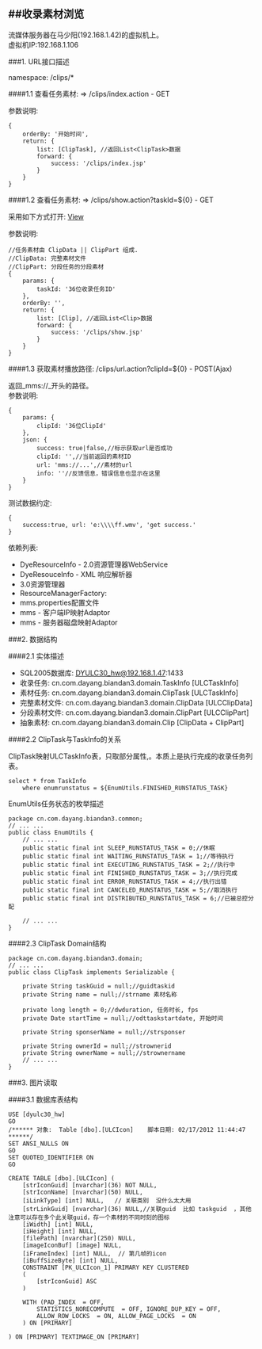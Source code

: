 ##收录素材浏览
---

<div class="notice">
流媒体服务器在马少阳(192.168.1.42)的虚拟机上。 <br/>
虚拟机IP:192.168.1.106 
</div>	

###1. URL接口描述	

namespace: /clips/*	

####1.1 查看任务素材:  => /clips/index.action  - GET

参数说明:	

	{
		orderBy: '开始时间',
		return: {
			list: [ClipTask], //返回List<ClipTask>数据
			forward: {
				success: '/clips/index.jsp'
			}
		}
	}	
	
####1.2 查看任务素材:  => /clips/show.action?taskId=${0} - GET

采用如下方式打开:
	<!-- 使用使用一个浏览器标签页打开 -->
	<a href="..." target="clipview">View</a>	

参数说明:	

	//任务素材由 ClipData || ClipPart 组成.  	
	//ClipData: 完整素材文件  
	//ClipPart: 分段任务的分段素材  
	{
		params: {
			taskId: '36位收录任务ID'
		},
		orderBy: '',
		return: {
			list: [Clip], //返回List<Clip>数据
			forward: {
				success: '/clips/show.jsp'
			}
		}
	}	

####1.3 获取素材播放路径: /clips/url.action?clipId=${0} - POST(Ajax)

返回_mms://_开头的路径。  
参数说明:	
	
	{
		params: {
			clipId: '36位ClipId'
		},
		json: {
			success: true|false,//标示获取url是否成功  
			clipId: '',//当前返回的素材ID
			url: 'mms://...',//素材的url
			info: ''//反馈信息，错误信息也显示在这里
		}
	}	

测试数据约定:	

	{
		success:true, url: 'e:\\\\ff.wmv', 'get success.'
	}
	
依赖列表:	

* DyeResourceInfo - 2.0资源管理器WebService
* DyeResouceInfo - XML 响应解析器
* 3.0资源管理器
* ResourceManagerFactory: 
* mms.properties配置文件
* mms - 客户端IP映射Adaptor
* mms - 服务器磁盘映射Adaptor


###2. 数据结构

####2.1 实体描述

* SQL2005数据库: DYULC30_hw@192.168.1.47:1433
* 收录任务: cn.com.dayang.biandan3.domain.TaskInfo [ULCTaskInfo]
* 素材任务: cn.com.dayang.biandan3.domain.ClipTask [ULCTaskInfo]
* 完整素材文件: cn.com.dayang.biandan3.domain.ClipData [ULCClipData]
* 分段素材文件: cn.com.dayang.biandan3.domain.ClipPart [ULCClipPart]
* 抽象素材: cn.com.dayang.biandan3.domain.Clip [ClipData + ClipPart]

####2.2 ClipTask与TaskInfo的关系	

ClipTask映射ULCTaskInfo表，只取部分属性,。本质上是执行完成的收录任务列表。	
	
	select * from TaskInfo 
		where enumrunstatus = ${EnumUtils.FINISHED_RUNSTATUS_TASK}	
		
EnumUtils任务状态的枚举描述
	
	package cn.com.dayang.biandan3.common;	
	// ... ...
	public class EnumUtils {
		// ... ...
		public static final int SLEEP_RUNSTATUS_TASK = 0;//休眠
		public static final int WAITING_RUNSTATUS_TASK = 1;//等待执行
		public static final int EXECUTING_RUNSTATUS_TASK = 2;//执行中
		public static final int FINISHED_RUNSTATUS_TASK = 3;//执行完成
		public static final int ERROR_RUNSTATUS_TASK = 4;//执行出错
		public static final int CANCELED_RUNSTATUS_TASK = 5;//取消执行
		public static final int DISTRIBUTED_RUNSTATUS_TASK = 6;//已被总控分配
		
		// ... ...
	}	

####2.3 ClipTask Domain结构
	
	package cn.com.dayang.biandan3.domain;
	// ... ...
	public class ClipTask implements Serializable {
	
		private String taskGuid = null;//guidtaskid
		private String name = null;//strname 素材名称
	
		private long length = 0;//dwduration, 任务时长, fps
		private Date startTime = null;//odttaskstartdate, 开始时间
	
		private String sponserName = null;//strsponser
	
		private String ownerId = null;//strownerid
		private String ownerName = null;//strownername
		// ... ...
	}


###3. 图片读取

####3.1 数据库表结构
	
	USE [dyulc30_hw]
	GO
	/****** 对象:  Table [dbo].[ULCIcon]    脚本日期: 02/17/2012 11:44:47 ******/
	SET ANSI_NULLS ON
	GO
	SET QUOTED_IDENTIFIER ON
	GO
	
	CREATE TABLE [dbo].[ULCIcon] (
		[strIconGuid] [nvarchar](36) NOT NULL,
		[strIconName] [nvarchar](50) NULL,
		[iLinkType] [int] NULL,   // 关联类别  没什么太大用		
		[strLinkGuid] [nvarchar](36) NULL,//关联guid  比如 taskguid  ，其他    注意可以存在多个此关联guid，存一个素材的不同时刻的图标
		[iWidth] [int] NULL,
		[iHeight] [int] NULL,
		[filePath] [nvarchar](250) NULL,
		[imageIconBuf] [image] NULL,
		[iFrameIndex] [int] NULL,  // 第几帧的icon   
		[iBuffSizeByte] [int] NULL,
	 	CONSTRAINT [PK_ULCIcon_1] PRIMARY KEY CLUSTERED 
		(
			[strIconGuid] ASC
		)
		
		WITH (PAD_INDEX  = OFF, 
			STATISTICS_NORECOMPUTE  = OFF, IGNORE_DUP_KEY = OFF, 
			ALLOW_ROW_LOCKS  = ON, ALLOW_PAGE_LOCKS  = ON
		) ON [PRIMARY]
		
	) ON [PRIMARY] TEXTIMAGE_ON [PRIMARY]
